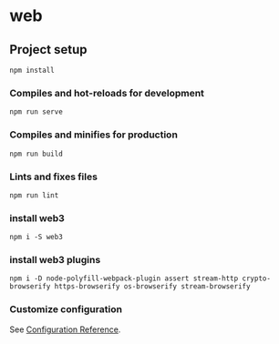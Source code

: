 # web

## Project setup
```
npm install
```

### Compiles and hot-reloads for development
```
npm run serve
```

### Compiles and minifies for production
```
npm run build
```

### Lints and fixes files
```
npm run lint
```

### install web3
```
npm i -S web3
```

### install web3 plugins
```
npm i -D node-polyfill-webpack-plugin assert stream-http crypto-browserify https-browserify os-browserify stream-browserify
```

### Customize configuration
See [Configuration Reference](https://cli.vuejs.org/config/).
